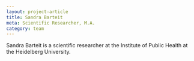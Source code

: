 ```yaml
---
layout: project-article
title: Sandra Barteit
meta: Scientific Researcher, M.A.
category: team
---
```


Sandra Barteit is a scientific researcher at the Institute of Public Health at the Heidelberg University.